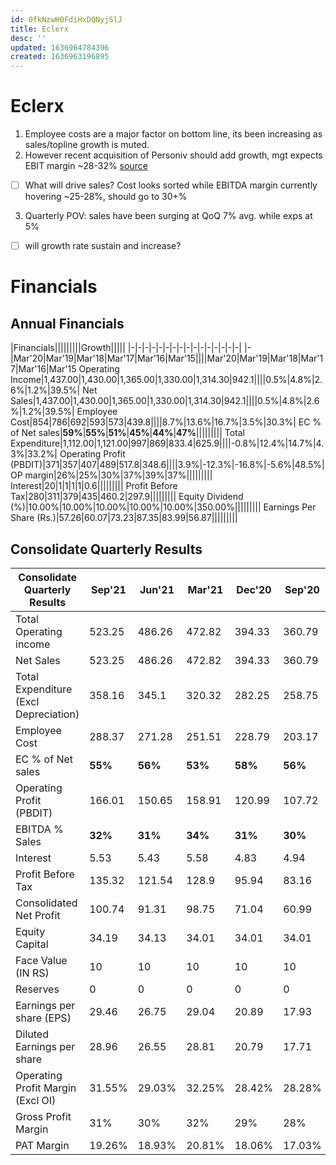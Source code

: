 ```yaml
---
id: 0fkNzwH0FdiHxDQNyjSlJ
title: Eclerx
desc: ''
updated: 1636964784396
created: 1636963196895
---
```

# Eclerx
1. Employee costs are a major factor on bottom line, its been increasing as sales/topline growth is muted.
2. However recent acquisition of Personiv should add growth, mgt expects EBIT margin ~28-32% [source](https://eclerx.com/wp-content/uploads/2021/06/Transcript-Q4FY21-Earnings-Call-Eclerx.pdf)
- [ ] What will drive sales? Cost looks sorted while EBITDA margin currently hovering ~25-28%, should go to 30+%
3. Quarterly POV: sales have been surging at QoQ 7% avg. while exps at 5%
- [ ] will growth rate sustain and increase?

# Financials
## Annual Financials
|Financials|||||||||Growth|||||
|-|-|-|-|-|-|-|-|-|-|-|-|-|-|-|-|
|-|Mar'20|Mar'19|Mar'18|Mar'17|Mar'16|Mar'15||||Mar'20|Mar'19|Mar'18|Mar'17|Mar'16|Mar'15
Operating Income|1,437.00|1,430.00|1,365.00|1,330.00|1,314.30|942.1||||0.5%|4.8%|2.6%|1.2%|39.5%|
Net Sales|1,437.00|1,430.00|1,365.00|1,330.00|1,314.30|942.1||||0.5%|4.8%|2.6%|1.2%|39.5%|
Employee Cost|854|786|692|593|573|439.8||||8.7%|13.6%|16.7%|3.5%|30.3%|
EC % of Net sales|**59%**|**55%**|**51%**|**45%**|**44%**|**47%**|||||||||
Total Expenditure|1,112.00|1,121.00|997|869|833.4|625.9||||-0.8%|12.4%|14.7%|4.3%|33.2%|
Operating Profit (PBDIT)|371|357|407|489|517.8|348.6||||3.9%|-12.3%|-16.8%|-5.6%|48.5%|
OP margin|26%|25%|30%|37%|39%|37%|||||||||
Interest|20|1|1|1|1|0.6|||||||||
Profit Before Tax|280|311|379|435|460.2|297.9|||||||||
Equity Dividend (%)|10.00%|10.00%|10.00%|10.00%|10.00%|350.00%|||||||||
Earnings Per Share (Rs.)|57.26|60.07|73.23|87.35|83.99|56.87|||||||||













## Consolidate Quarterly Results
Consolidate Quarterly Results|Sep'21|Jun'21|Mar'21|Dec'20|Sep'20|Jun'20|Mar'20||||Sep'21|Jun'21|Mar'21|Dec'20|Sep'20|Jun'20|Mar'20|
|-|-|-|-|-|-|-|-|-|-|-|-|-|-|-|-|-|-|
|Total Operating income|523.25|486.26|472.82|394.33|360.79|336.55|350.93|||||||||||
|Net Sales|523.25|486.26|472.82|394.33|360.79|336.55|350.93||||8%|3%|20%|9%|7%|-4%||
|Total Expenditure (Excl Depreciation)|358.16|345.1|320.32|282.25|258.75|255.15|273.2||||4%|8%|13%|9%|1%|-7%||
|Employee Cost|288.37|271.28|251.51|228.79|203.17|201.84|212.43||||6%|8%|10%|13%|1%|-5%||
|EC % of Net sales|**55%**|**56%**|**53%**|**58%**|**56%**|**60%**|**61%**|||||||||||
|Operating Profit (PBDIT)|166.01|150.65|158.91|120.99|107.72|94.86|94.49||||10%|-5%|31%|12%|14%|0%||
|EBITDA % Sales|**32%**|**31%**|**34%**|**31%**|**30%**|**28%**|**27%**|||||||||||
|Interest|5.53|5.43|5.58|4.83|4.94|4.93|4.92|||||||||||
|Profit Before Tax|135.32|121.54|128.9|95.94|83.16|72.63|71.07||||11%|-6%|34%|15%|14%|2%||
|Consolidated Net Profit|100.74|91.31|98.75|71.04|60.99|51.77|55.4|||||||||||
|Equity Capital|34.19|34.13|34.01|34.01|34.01|36.1|36.1|||||||||||
|Face Value (IN RS)|10|10|10|10|10|10|10|||||||||||
|Reserves|0|0|0|0|0|0|0|||||||||||
|Earnings per share (EPS)|29.46|26.75|29.04|20.89|17.93|14.34|15.35||||10%|-8%|39%|17%|25%|-7%||
|Diluted Earnings per share|28.96|26.55|28.81|20.79|17.71|14.34|15.35|||||||||||
|Operating Profit Margin (Excl OI)|31.55%|29.03%|32.25%|28.42%|28.28%|24.19%|22.15%|||||||||||
|Gross Profit Margin|31%|30%|32%|29%|28%|27%|26%|||||||||||
|PAT Margin|19.26%|18.93%|20.81%|18.06%|17.03%|15.38%|15.78%||||||||||
